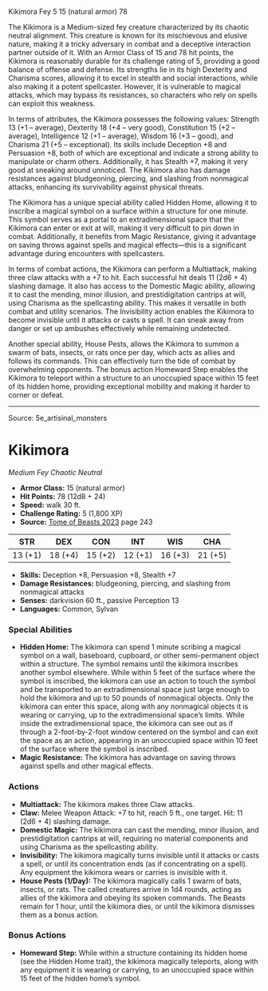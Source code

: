 <MonsterName/>Kikimora</MonsterName>
<CreatureType/>Fey</CreatureType>
<CR/>5</CR>
<AC/>15 (natural armor)</AC>
<HP/>78</HP>
<summary>The Kikimora is a Medium-sized fey creature characterized by its chaotic neutral alignment. This creature is known for its mischievous and elusive nature, making it a tricky adversary in combat and a deceptive interaction partner outside of it. With an Armor Class of 15 and 78 hit points, the Kikimora is reasonably durable for its challenge rating of 5, providing a good balance of offense and defense. Its strengths lie in its high Dexterity and Charisma scores, allowing it to excel in stealth and social interactions, while also making it a potent spellcaster. However, it is vulnerable to magical attacks, which may bypass its resistances, so characters who rely on spells can exploit this weakness. </summary>

<detail>

In terms of attributes, the Kikimora possesses the following values: Strength 13 (+1 – average), Dexterity 18 (+4 – very good), Constitution 15 (+2 – average), Intelligence 12 (+1 – average), Wisdom 16 (+3 – good), and Charisma 21 (+5 – exceptional). Its skills include Deception +8 and Persuasion +8, both of which are exceptional and indicate a strong ability to manipulate or charm others. Additionally, it has Stealth +7, making it very good at sneaking around unnoticed. The Kikimora also has damage resistances against bludgeoning, piercing, and slashing from nonmagical attacks, enhancing its survivability against physical threats.

The Kikimora has a unique special ability called Hidden Home, allowing it to inscribe a magical symbol on a surface within a structure for one minute. This symbol serves as a portal to an extradimensional space that the Kikimora can enter or exit at will, making it very difficult to pin down in combat. Additionally, it benefits from Magic Resistance, giving it advantage on saving throws against spells and magical effects—this is a significant advantage during encounters with spellcasters.

In terms of combat actions, the Kikimora can perform a Multiattack, making three claw attacks with a +7 to hit. Each successful hit deals 11 (2d6 + 4) slashing damage. It also has access to the Domestic Magic ability, allowing it to cast the mending, minor illusion, and prestidigitation cantrips at will, using Charisma as the spellcasting ability. This makes it versatile in both combat and utility scenarios. The Invisibility action enables the Kikimora to become invisible until it attacks or casts a spell. It can sneak away from danger or set up ambushes effectively while remaining undetected.

Another special ability, House Pests, allows the Kikimora to summon a swarm of bats, insects, or rats once per day, which acts as allies and follows its commands. This can effectively turn the tide of combat by overwhelming opponents. The bonus action Homeward Step enables the Kikimora to teleport within a structure to an unoccupied space within 15 feet of its hidden home, providing exceptional mobility and making it harder to corner or defeat.</detail>



---

Source: 5e_artisinal_monsters

# Kikimora

*Medium* *Fey* *Chaotic Neutral*

- **Armor Class:** 15 (natural armor)
- **Hit Points:** 78 (12d8 + 24)
- **Speed:** walk 30 ft.
- **Challenge Rating:** 5 (1,800 XP)
- **Source:** [Tome of Beasts 2023](https://koboldpress.com/kpstore/product/tome-of-beasts-1-2023-edition/) page 243

| STR | DEX | CON | INT | WIS | CHA |
| --- | --- | --- | --- | --- | --- |
| 13 (+1) | 18 (+4) | 15 (+2) | 12 (+1) | 16 (+3) | 21 (+5) |

- **Skills:** Deception +8, Persuasion +8, Stealth +7
- **Damage Resistances:** bludgeoning, piercing, and slashing from nonmagical attacks
- **Senses:** darkvision 60 ft., passive Perception 13
- **Languages:** Common, Sylvan

### Special Abilities

- **Hidden Home:** The kikimora can spend 1 minute scribing a magical symbol on a wall, baseboard, cupboard, or other semi-permanent object within a structure. The symbol remains until the kikimora inscribes another symbol elsewhere. While within 5 feet of the surface where the symbol is inscribed, the kikimora can use an action to touch the symbol and be transported to an extradimensional space just large enough to hold the kikimora and up to 50 pounds of nonmagical objects. Only the kikimora can enter this space, along with any nonmagical objects it is wearing or carrying, up to the extradimensional space’s limits. While inside the extradimensional space, the kikimora can see out as if through a 2-foot-by-2-foot window centered on the symbol and can exit the space as an action, appearing in an unoccupied space within 10 feet of the surface where the symbol is inscribed.
- **Magic Resistance:** The kikimora has advantage on saving throws against spells and other magical effects.

### Actions

- **Multiattack:** The kikimora makes three Claw attacks.
- **Claw:** Melee Weapon Attack: +7 to hit, reach 5 ft., one target. Hit: 11 (2d6 + 4) slashing damage.
- **Domestic Magic:** The kikimora can cast the mending, minor illusion, and prestidigitation cantrips at will, requiring no material components and using Charisma as the spellcasting ability.
- **Invisibility:** The kikimora magically turns invisible until it attacks or casts a spell, or until its concentration ends (as if concentrating on a spell). Any equipment the kikimora wears or carries is invisible with it.
- **House Pests (1/Day):** The kikimora magically calls 1 swarm of bats, insects, or rats. The called creatures arrive in 1d4 rounds, acting as allies of the kikimora and obeying its spoken commands. The Beasts remain for 1 hour, until the kikimora dies, or until the kikimora dismisses them as a bonus action.

### Bonus Actions

- **Homeward Step:** While within a structure containing its hidden home (see the Hidden Home trait), the kikimora magically teleports, along with any equipment it is wearing or carrying, to an unoccupied space within 15 feet of the hidden home’s symbol.


